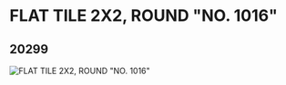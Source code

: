 # FLAT TILE 2X2, ROUND "NO. 1016"
## 20299
![FLAT TILE 2X2, ROUND "NO. 1016"](https://lc-www-live-s.legocdn.com/media/bricks/5/2/6104413.jpg)